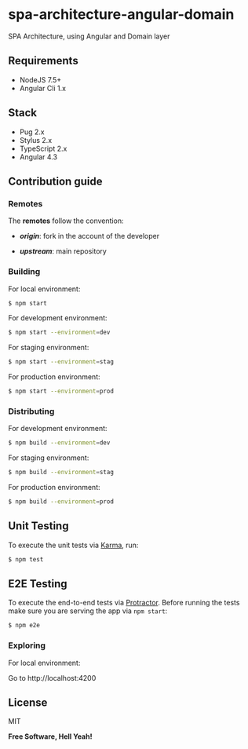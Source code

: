 # spa-architecture-angular-domain
SPA Architecture, using Angular and Domain layer

## Requirements

- NodeJS 7.5+
- Angular Cli 1.x

## Stack

- Pug 2.x
- Stylus 2.x
- TypeScript 2.x
- Angular 4.3

## Contribution guide

### Remotes

The **remotes** follow the convention:

- _**origin**_: fork in the account of the developer

- _**upstream**_: main repository

### Building

For local environment:

```sh
$ npm start
```

For development environment:

```sh
$ npm start --environment=dev
```

For staging environment:

```sh
$ npm start --environment=stag
```

For production environment:

```sh
$ npm start --environment=prod
```

### Distributing

For development environment:

```sh
$ npm build --environment=dev
```

For staging environment:

```sh
$ npm build --environment=stag
```

For production environment:

```sh
$ npm build --environment=prod
```

## Unit Testing

To execute the unit tests via [Karma](https://karma-runner.github.io), run:

```sh
$ npm test
```

## E2E Testing

To execute the end-to-end tests via [Protractor](http://www.protractortest.org/).
Before running the tests make sure you are serving the app via `npm start`:

```sh
$ npm e2e
```

### Exploring

For local environment:

Go to http://localhost:4200

## License

MIT

**Free Software, Hell Yeah!**